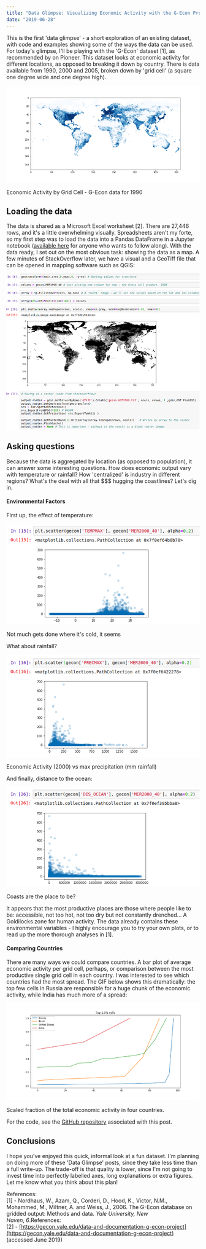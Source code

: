 ```yaml
---
title: "Data Glimpse: Visualizing Economic Activity with the G-Econ Project data"
date: "2019-06-28"
---
```


This is the first 'data glimpse' - a short exploration of an existing dataset, with code and examples showing some of the ways the data can be used. For today's glimpse, I'll be playing with the 'G-Econ' dataset \[1\], as recommended by <jonasmendes> on Pioneer. This dataset looks at economic activity for different locations, as opposed to breaking it down by country. There is data available from 1990, 2000 and 2005, broken down by 'grid cell' (a square one degree wide and one degree high).

![](images/wordpress_export/2019/06/gecon_blues-1.png)

Economic Activity by Grid Cell - G-Econ data for 1990

## Loading the data

The data is shared as a Microsoft Excel worksheet \[2\]. There are 27,446 rows, and it's a little overwhelming visually. Spreadsheets aren't my forte, so my first step was to load the data into a Pandas DataFrame in a Jupyter notebook ([available here](https://github.com/johnowhitaker/datasciencecastnet/tree/master/gecon) for anyone who wants to follow along). With the data ready, I set out on the most obvious task: showing the data as a map. A few minutes of StackOverflow later, we have a visual and a GeoTiff file that can be opened in mapping software such as QGIS:

![](images/wordpress_export/2019/06/screenshot-from-2019-06-28-16-21-56.png)

## Asking questions

Because the data is aggregated by location (as opposed to population), it can answer some interesting questions. How does economic output vary with temperature or rainfall? How 'centralized' is industry in different regions? What's the deal with all that $$$ hugging the coastlines? Let's dig in.

#### Environmental Factors

First up, the effect of temperature:

![](images/wordpress_export/2019/06/screenshot-from-2019-06-28-16-39-52.png)

Not much gets done where it's cold, it seems

What about rainfall?

![](images/wordpress_export/2019/06/screenshot-from-2019-06-28-16-42-06.png)

Economic Activity (2000) vs max precipitation (mm rainfall)

And finally, distance to the ocean:

![](images/wordpress_export/2019/06/screenshot-from-2019-06-28-16-45-40.png)

Coasts are the place to be?

It appears that the most productive places are those where people like to be: accessible, not too hot, not too dry but not constantly drenched... A Goldilocks zone for human activity. The data already contains these environmental variables - I highly encourage you to try your own plots, or to read up the more thorough analyses in \[1\].

#### Comparing Countries

There are many ways we could compare countries. A bar plot of average economic activity per grid cell, perhaps, or comparison between the most productive single grid cell in each country. I was interested to see which countries had the most spread. The GIF below shows this dramatically: the top few cells in Russia are responsible for a huge chunk of the economic activity, while India has much more of a spread:

![](images/wordpress_export/2019/06/spread.gif)

Scaled fraction of the total economic activity in four countries.

For the code, see the [GitHub repository](https://github.com/johnowhitaker/datasciencecastnet/tree/master/gecon) associated with this post.

## Conclusions

I hope you've enjoyed this quick, informal look at a fun dataset. I'm planning on doing more of these 'Data Glimpse' posts, since they take less time than a full write-up. The trade-off is that quality is lower, since I'm not going to invest time into perfectly labelled axes, long explanations or extra figures. Let me know what you think about this plan!

References:  
\[1\] - Nordhaus, W., Azam, Q., Corderi, D., Hood, K., Victor, N.M., Mohammed, M., Miltner, A. and Weiss, J., 2006. The G-Econ database on gridded output: Methods and data. _Yale University, New Haven_, _6_.References:  
\[2\] - [https://gecon.yale.edu/data-and-documentation-g-econ-project](https://gecon.yale.edu/data-and-documentation-g-econ-project) (accessed June 2019)
